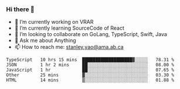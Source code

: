 ### Hi there 👋

- 🔭 I’m currently working on VRAR
- 🌱 I’m currently learning SourceCode of React
- 👯 I’m looking to collaborate on GoLang, TypeScript, Swift, Java
- 💬 Ask me about Anything
- 📫 How to reach me: stanley.yao@ama.ab.ca


<!--START_SECTION:waka-->
```text
TypeScript   10 hrs 15 mins  ███████████████████▓░░░░░   78.31 % 
JSON         1 hr 2 mins     ██░░░░░░░░░░░░░░░░░░░░░░░   08.00 % 
JavaScript   1 hr            ██░░░░░░░░░░░░░░░░░░░░░░░   07.65 % 
Other        25 mins         ▓░░░░░░░░░░░░░░░░░░░░░░░░   03.30 % 
HTML         14 mins         ▒░░░░░░░░░░░░░░░░░░░░░░░░   01.88 % 
```
<!--END_SECTION:waka-->
